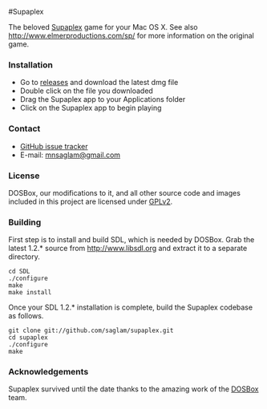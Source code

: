 #Supaplex

The beloved [Supaplex](http://en.wikipedia.org/wiki/Supaplex) game for your Mac OS X. See also http://www.elmerproductions.com/sp/ for more information on the original game.

### Installation

* Go to [releases](https://github.com/saglam/supaplex/releases) and download the latest dmg file
* Double click on the file you downloaded
* Drag the Supaplex app to your Applications folder
* Click on the Supaplex app to begin playing

### Contact

* [GitHub issue tracker](https://github.com/saglam/supaplex/issues)
* E-mail: mnsaglam@gmail.com

### License

DOSBox, our modifications to it, and all other source code and images included in this project are licensed under [GPLv2](http://www.gnu.org/licenses/gpl-2.0.html). 

### Building

First step is to install and build SDL, which is needed by DOSBox. Grab the latest 1.2.* source from http://www.libsdl.org and extract it to a separate directory.

    cd SDL
	./configure
    make
	make install

Once your SDL 1.2.* installation is complete, build the Supaplex codebase as follows.

    git clone git://github.com/saglam/supaplex.git
    cd supaplex
    ./configure
	make

### Acknowledgements

Supaplex survived until the date thanks to the amazing work of the [DOSBox](http://www.dosbox.com) team.
